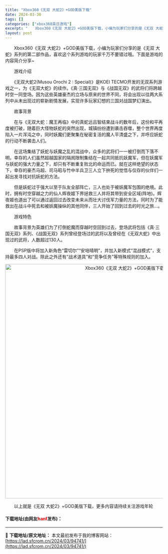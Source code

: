```yaml
---
title: "Xbox360《无双 大蛇2》+GOD美版下载"
date: 2024-03-30
tags: []
categories: ["xbox360英日游戏"]
excerpt: "　　Xbox360《无双 大蛇2》+GOD美版下载，小编为玩家们分享的是《无双 大蛇》系列的第二部作品，喜欢这个系列游戏的玩家千万不要错过哦。下面是游戏的内容简介分享~ 　　游戏介绍 　　《无双大蛇2(Musou Orochi 2 : Special)》是KOEI TECMO开发的无双系列游戏之一，&hellip;"
layout: post
---
```


 <p>　　Xbox360《无双 大蛇2》+GOD美版下载，小编为玩家们分享的是《无双 大蛇》系列的第二部作品，喜欢这个系列游戏的玩家千万不要错过哦。下面是游戏的内容简介分享~</p> <p>　　游戏介绍</p> <p>　　《无双大蛇2(Musou Orochi 2 : Special)》是KOEI TECMO开发的无双系列游戏之一，为《无双大蛇》的续作。《真&middot;三国无双》与《战国无双》的武将们将跨越时空一同登场。因为这些英雄豪杰的立场与原来的世界不同，将会出现以往两大系列中从未出现过的崭新剧情发展，实现许多玩家幻想的三国对战国梦幻演出。</p> <p>　　故事背景</p> <p>　　在与《无双大蛇：魔王再临》中的真蛇远吕智结束战斗的数年后，这份和平再度被打破，随着巨大怪物妖蛇的突然出现，城镇纷纷遭到袭击吞噬，整个世界再度陷入一片浑沌之中，同时妖魔们更聚集在秘密复活的魔人平清盛之下，并呼应妖蛇的行动不断袭击人们。</p> <p>　　在这场集结了妖蛇与妖魔之乱的混战中，众多的武将们一一被打倒而下落不明，幸存的人们虽然超越国家的隔阂限制集结在一起共同抵抗妖魔军，但在妖魔军与妖蛇的强大力量之下，却只有不断重复败北的命运而已。就在这样绝望的状态下，幸存的豪杰马超、司马昭与竹中半兵卫三人立下拚死的觉悟与仅存的伙伴们一起出发寻找对抗妖蛇的方法。</p> <p>　　但是妖蛇过于强大以至于队友全部阵亡，三人也处于被妖魔军包围的绝境。此时，拥有时空穿越之力的仙人辉夜姬下界拯救三人并将其带到安全区域(阵地)。辉夜姬也道出了可以通过返回过去改变未来从而壮大讨伐军力量的方法，同时为了能救出在战斗中死去和被妖魔操纵的其他同伴，三人开始了回到过去的时光之旅&hellip;。</p> <p>　　游戏特色</p> <p>　　故事背景为英雄们为了打倒蛇魔而穿越时空回到过去，登场武将包括《真&middot;三国无双》系列、《战国无双》系列曾经登场过的武将以及曾经在《无双大蛇》中出现过的武将，人数超过130人。</p> <p>　　在PSP版中将加入新角色&ldquo;雷切尔&rdquo;&ldquo;安培晴明&rdquo;，并加入新模式&ldquo;混战模式&rdquo;，支持最多四人对战。除此之外还有&ldquo;战术道具&rdquo;和&ldquo;竞争任务&rdquo;等特殊规则的加入。</p> <p align="center"><img align="" border="0" src="https://lad.sfcrom.cn/wp-content/uploads/2024/03/20240330_6607d482e9d31.jpg" width="748" alt="Xbox360《无双 大蛇2》+GOD美版下载" /></p> <p>　　以上就是《无双 大蛇2》+GOD美版下载，更多内容请持续关注游戏年轮</p> <p><h4>下载地址(由网友<font color="red">hanf</font>发布)：</h4></p> 

---
📖 **下载地址/原文地址：** 本文最初发布于我的博客网站：[https://lad.sfcrom.cn/2024/03/94741/](https://lad.sfcrom.cn/2024/03/94741/)

